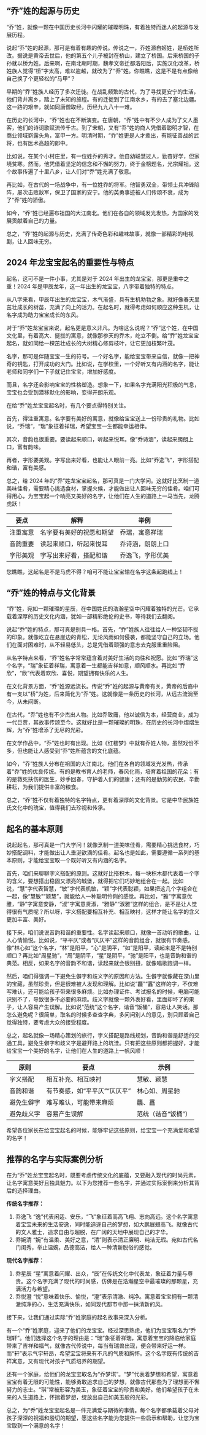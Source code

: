 ## “乔”姓的起源与历史

“乔”姓，就像一颗在中国历史长河中闪耀的璀璨明珠，有着独特而迷人的起源与发展历程。

说起“乔”姓的起源，那可是有着有趣的传说。传说之一，乔姓源自姬姓，是桥姓所改。据说是黄帝去世后，他的第五个儿子被封在桥山，建立了桥国。后来桥国的子孙就以桥为姓。后来啊，在南北朝时期，魏孝文帝迁都洛阳后，实施汉化改革，桥姓族人觉得“桥”字太高，难以逾越，就改为了“乔”姓。你瞧瞧，这是不是有点像给自己换了个更轻松的“马甲”？

早期的“乔”姓族人经历了多次迁徙。在战乱频繁的古代，为了寻找更安宁的生活，他们背井离乡，踏上了未知的旅程。有的迁徙到了江南水乡，有的去了塞北边疆。这一路的艰辛，就如同唐僧取经，历经九九八十一难。

在历史的长河中，“乔”姓也在不断演变。在唐朝，“乔”姓中有不少人成为了文人墨客，他们的诗词歌赋流传千古。到了宋朝，又有“乔”姓的商人凭借着聪明才智，在商业领域崭露头角，富甲一方。明清时期，“乔”姓更是人才辈出，有能征善战的武将，也有医术高超的郎中。

比如说，在某个小村庄里，有一位姓乔的秀才。他自幼聪慧过人，勤奋好学，但家境贫寒。然而，他凭借着坚定的信念和不懈的努力，终于金榜题名，光宗耀祖。这个故事传遍了十里八乡，让人们对“乔”姓充满了敬意。

再比如，在古代的一场战争中，有一位姓乔的将军。他智勇双全，带领士兵冲锋陷阵，屡次击败敌军，保卫了国家的安宁。他的英勇事迹被人们传颂不衰，成为了“乔”姓的骄傲。

如今，“乔”姓已经遍布祖国的大江南北。他们在各自的领域发光发热，为国家的发展贡献着自己的力量。

总之，“乔”姓的起源与历史，充满了传奇色彩和趣味故事，就像一部精彩的电视剧，让人回味无穷。
## 2024 年龙宝宝起名的重要性与特点

起名，这可不是一件小事，尤其是对于 2024 年出生的龙宝宝，那更是重中之重！2024 年是甲辰龙年，这一年出生的龙宝宝，八字带着独特的特点。

从八字来看，甲辰年出生的龙宝宝，木气渐盛，具有生机勃勃之象。就好像春天里茁壮成长的树苗，充满了向上的活力。在起名时，就得考虑如何顺应这种生机，让名字成为助力宝宝成长的东风。

对于“乔”姓龙宝宝来说，起名更是意义非凡。为啥这么说呢？“乔”这个姓，在中国文化里，有着高大、挺拔的寓意，就像那参天的乔木，屹立不倒。给“乔”姓龙宝宝起名，就如同给一棵茁壮成长的大树精心修剪枝叶，让它更加枝繁叶茂。

名字，那可是伴随宝宝一生的符号。一个好名字，能给宝宝带来自信，就像一把神奇的钥匙，打开成功的大门。比如说，在学校里，一个好听又有内涵的名字，能让老师和同学们一下子就记住宝宝，增加好感度。

而且，名字还会影响宝宝的性格塑造。想象一下，如果名字充满阳光积极的气息，宝宝也会受到潜移默化的影响，变得开朗乐观。

在给“乔”姓龙宝宝起名时，有几个要点得特别关注。

首先，得注重寓意。名字要有美好的寓意，就像给宝宝送上一份珍贵的礼物。比如说，“乔瑞”，“瑞”象征着祥瑞，希望宝宝一生都能幸运相伴。

其次，音韵也很重要。要读起来顺口，听起来悦耳。像“乔诗涵”，读起来朗朗上口，富有韵味。

再者，字形要美观。字写出来好看，也能让人眼前一亮。比如“乔逸飞”，字形搭配和谐，富有美感。

总之，给 2024 年的“乔”姓龙宝宝起名，那可真是一门大学问。这就好比烹制一道美味佳肴，需要精心挑选食材，掌握火候，才能做出让人回味无穷的佳肴。咱们可得用心，为宝宝起一个响亮又美好的名字，让他们在人生的道路上一马当先，龙腾虎跃！

|要点|解释|举例|
|-|-|-|
|注重寓意|名字要有美好的祝愿和期望|乔瑞，寓意祥瑞|
|音韵重要|读起来顺口，听起来悦耳|乔诗涵，朗朗上口|
|字形美观|字写出来好看，搭配和谐|乔逸飞，字形优美|

您瞧瞧，这起名是不是马虎不得？咱可不能让宝宝输在名字这条起跑线上！ 
## “乔”姓的特点与文化背景

“乔”姓，宛如一颗璀璨的星辰，在中国姓氏的浩瀚星空中闪耀着独特的光芒。它承载着深厚的历史文化内涵，犹如一部精彩绝伦的史书，等待我们去翻阅。

说起“乔”姓的特点，那可真是别具一格。首先，“乔”姓族人往往给人一种坚韧不拔的印象。就像屹立在悬崖边的青松，无论风雨如何侵袭，都能坚守自己的立场。他们在面对困难时，从不轻易低头，总是凭借着顽强的意志去克服重重险阻。

从名字特点来看，“乔”姓名字常常蕴含着对美好生活的向往和祝愿。比如“乔瑞”这个名字，“瑞”象征着祥瑞，寓意着一生都能吉祥如意，顺风顺水。再比如“乔欣”，“欣”代表着欢欣、喜悦，期望拥有快乐的人生。

在文化背景方面，“乔”姓源远流长。传说“乔”姓的起源与黄帝有关，黄帝的后裔中有一支以“桥”为姓，后来简化为“乔”姓。这就像是一条历史的长河，从远古流淌至今，从未间断。

在古代，“乔”姓也有不少杰出人物。比如乔致庸，他以诚信为本，经营商业，成为一代巨贾，其故事传颂至今。这就好比是一颗璀璨的明珠，在历史的长河中熠熠生辉，为“乔”姓增添了无尽的光彩。

在文学作品中，“乔”姓也时有出现。比如《红楼梦》中就有乔姓人物，虽然戏份不多，但也能让人感受到“乔”姓所蕴含的文化底蕴。

如今，“乔”姓族人分布在祖国的大江南北。他们在各自的领域发光发热，传承着“乔”姓的优良传统。有的是教书育人的老师，春风化雨，培育着祖国的花朵；有的是救死扶伤的医生，妙手回春，守护着人们的健康；还有的是勤劳的农民，辛勤耕耘，为我们提供丰富的粮食。

总之，“乔”姓不仅有着独特的名字特点，更有着深厚的文化背景。它是中华民族姓氏文化中的瑰宝，值得我们去珍视和传承。
## 起名的基本原则

说起起名，那可真是一门大学问！就像烹制一道美味佳肴，需要精心挑选食材，巧妙搭配调料，才能做出让人垂涎欲滴的佳肴。起名也是如此，需要遵循一系列的基本原则，才能给宝宝取一个既好听又有内涵的名字。

首先，咱们来聊聊字义搭配的原则。这就好比搭积木，每一块积木都代表着一个字的含义，要想搭出稳固又漂亮的城堡，就得把它们巧妙地组合在一起。比如说，“慧”字代表智慧，“敏”字代表机敏，“颖”字代表聪颖，如果把这几个字组合在一起，像“慧敏”“颖慧”，就能给人一种聪明伶俐的感觉。再比如，“雅”字寓意优雅，“静”字寓意安静，“淑”字寓意贤淑，“雅静”“淑雅”这样的组合，是不是让人觉得很有气质呢？所以呀，字义搭配要相互补充、相互映衬，这样才能让名字的含义更加丰富、美好。

接下来，咱们说说音韵和谐的重要性。名字读起来顺口，就像一首动听的歌曲，让人心情愉悦。比如说，“平平仄”或者“仄仄平”这样的音韵组合，就很有节奏感。像“林心如”这个名字，“林”是阳平，“心”是阴平，“如”是阳平，读起来是不是特别顺口？再比如“周星驰”，“周”是阴平，“星”是阴平，“驰”是阳平，也是音韵和谐的典范。相反，如果名字的音韵不和谐，读起来就会很别扭，就像唱歌跑调一样。

然后，咱们得强调一下避免生僻字和歧义字的原因和方法。生僻字就像藏在深山里的宝藏，虽然珍贵，但是很难被人发现和理解。比如说“龘”“靐”这样的字，不仅难写难认，还可能给孩子带来很多麻烦。比如办理证件、考试报名的时候，电脑可能识别不了，导致很多不必要的麻烦。歧义字就像一颗外表好看，里面却坏了的果子，让人容易产生误解。比如说“范统”这个名字，谐音“饭桶”，容易让人笑话。那怎么避免呢？很简单，取名的时候多查查字典，多问问别人的意见，别只顾着自己觉得独特，要考虑大众的接受程度。

总之，起名就像一场精心策划的旅行，字义搭配是路线规划，音韵和谐是舒适的交通工具，避免生僻字和歧义字是避开路上的坑洼。只有把这些原则都把握好，才能给宝宝一个美好的名字，让他们在人生的道路上一帆风顺！

|原则|要点|示例|
|--|--|--|
|字义搭配|相互补充、相互映衬|慧敏、颖慧|
|音韵和谐|有节奏感，如“平平仄”“仄仄平”|林心如、周星驰|
|避免生僻字|难写难认，可能带来麻烦|龘、靐|
|避免歧义字|容易产生误解|范统（谐音“饭桶”）|

希望各位家长在给宝宝起名的时候，能够牢记这些原则，给宝宝一个充满爱和希望的名字！ 
## 推荐的名字与实际案例分析

在为“乔”姓龙宝宝起名时，既要考虑传统文化的底蕴，又要融入现代的时尚元素，让名字寓意美好且独具魅力。以下为您推荐一些名字，并通过实际案例来分析其背后的选择理由。

**传统名字推荐：**
1. 乔逸飞
“逸”代表闲适、安乐，“飞”象征着高高飞翔、志向高远。这个名字寓意着宝宝未来的生活安逸，同时能追逐自己的梦想，如大鹏展翅高飞。就像古代的文人雅士，追求自由与超脱，在广阔的天地中展现自己的才华。
2. 乔婉清
“婉”有温柔、美好之意，“清”则表示清正廉明、纯洁无瑕。宛如古代名门闺秀，举止温婉，品德高洁，给人一种清新脱俗的感觉。

**现代名字推荐：**
1. 乔星辰
“星”寓意着闪耀、出众，“辰”在传统文化中代表龙，象征着力量与尊贵。这个名字充满了现代的时尚感，仿佛是在浩瀚星空中最璀璨的那颗星，充满活力与希望。
2. 乔悦澄
“悦”意味着快乐、愉悦，“澄”表示清澈、纯净。寓意着宝宝拥有一颗清澈纯净的心，生活充满快乐，如同现代都市中那一抹清新的风。

接下来，让我们通过实际“乔”姓家庭的起名故事来深入分析。

有一个“乔”姓家庭，迎来了他们的龙宝宝。经过深思熟虑，他们为宝宝取名为“乔瑞轩”。他们选择这个名字的理由是：“瑞”象征着祥瑞，寓意着宝宝的降临给家庭带来了吉祥和福气，就像古代传说中，每当有瑞兽出现，便会带来好运一样。而“轩”表示气宇轩昂，希望宝宝将来有不凡的气质和胸怀。这个名字既有传统的吉祥寓意，又有现代对孩子气质培养的期望。

还有一个家庭，给他们的龙宝宝取名为“乔梦琪”。“梦”代表着梦想和希望，寓意着宝宝有着无限的可能性，能够勇敢追求自己的梦想，就像古代那些为了理想而不懈努力的志士。“琪”常被形容为美玉，象征着宝宝的珍贵和美好。他们希望孩子在未来的人生道路上，怀揣着梦想，绽放出自己如美玉般的光彩。

总之，为“乔”姓龙宝宝起名是一件充满爱与期待的事情。每个名字都承载着父母对孩子深深的祝福和殷切的期望，愿这些名字能为您提供一些启示和帮助，让您为宝宝取到一个满意的名字！ 